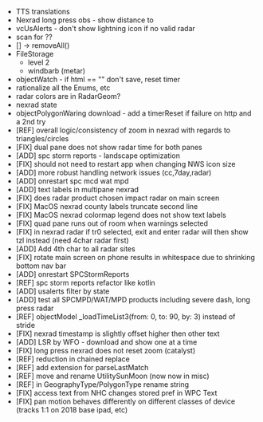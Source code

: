 * TTS translations
* Nexrad long press obs - show distance to
* vcUsAlerts - don't show lightning icon if no valid radar
* scan for ??
* [] -> removeAll()
* FileStorage
    - level 2
    - windbarb (metar)
* objectWatch - if html == "" don't save, reset timer
* rationalize all the Enums, etc
* radar colors are in RadarGeom?
* nexrad state
* objectPolygonWaring download - add a timerReset if failure on http and a 2nd try
* [REF] overall logic/consistency of zoom in nexrad with regards to triangles/circles
* [FIX] dual pane does not show radar time for both panes
* [ADD] spc storm reports - landscape optimization
* [FIX] should not need to restart app when changing NWS icon size
* [ADD] more robust handling network issues (cc,7day,radar)
* [ADD] onrestart spc mcd wat mpd
* [ADD] text labels in multipane nexrad
* [FIX] does radar product chosen impact radar on main screen
* [FIX] MacOS nexrad county labels truncate second line
* [FIX] MacOS nexrad colormap legend does not show text labels
* [FIX] quad pane runs out of room when warnings selected
* [FIX] in nexrad radar if tr0 selected, exit and enter radar will then show tzl instead (need 4char radar first)
* [ADD] Add 4th char to all radar sites
* [FIX] rotate main screen on phone results in whitespace due to shrinking bottom nav bar
* [ADD] onrestart SPCStormReports
* [REF] spc storm reports refactor like kotlin
* [ADD] usalerts filter by state
* [ADD] test all SPCMPD/WAT/MPD products including severe dash, long press radar 
* [REF] objectModel _loadTimeList3(from: 0, to: 90, by: 3) instead of stride
* [FIX] nexrad timestamp is slightly offset higher then other text
* [ADD] LSR by WFO - download and show one at a time
* [FIX] long press nexrad does not reset zoom (catalyst)
* [REF] reduction in chained replace
* [REF] add extension for parseLastMatch
* [REF] move and rename UtilitySunMoon (now now in misc)
* [REF] in GeographyType/PolygonType rename string
* [FIX] access text from NHC changes stored pref in WPC Text
* [FIX] pan motion behaves differently on different classes of device (tracks 1:1 on 2018 base ipad, etc)
